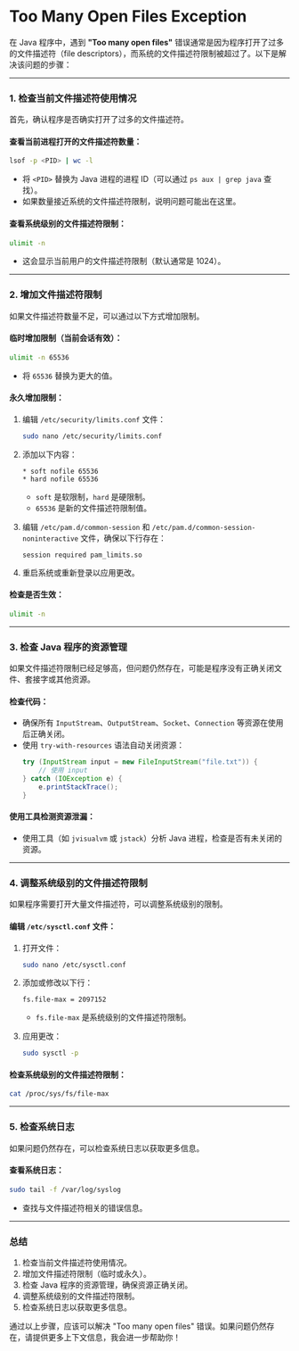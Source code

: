 Too Many Open Files Exception
=

在 Java 程序中，遇到 **"Too many open files"** 错误通常是因为程序打开了过多的文件描述符（file descriptors），而系统的文件描述符限制被超过了。以下是解决该问题的步骤：

---

### **1. 检查当前文件描述符使用情况**
首先，确认程序是否确实打开了过多的文件描述符。

#### **查看当前进程打开的文件描述符数量**：
```bash
lsof -p <PID> | wc -l
```
- 将 `<PID>` 替换为 Java 进程的进程 ID（可以通过 `ps aux | grep java` 查找）。
- 如果数量接近系统的文件描述符限制，说明问题可能出在这里。

#### **查看系统级别的文件描述符限制**：
```bash
ulimit -n
```
- 这会显示当前用户的文件描述符限制（默认通常是 1024）。

---

### **2. 增加文件描述符限制**
如果文件描述符数量不足，可以通过以下方式增加限制。

#### **临时增加限制（当前会话有效）**：
```bash
ulimit -n 65536
```
- 将 `65536` 替换为更大的值。

#### **永久增加限制**：
1. 编辑 `/etc/security/limits.conf` 文件：
   ```bash
   sudo nano /etc/security/limits.conf
   ```
2. 添加以下内容：
   ```
   * soft nofile 65536
   * hard nofile 65536
   ```
    - `soft` 是软限制，`hard` 是硬限制。
    - `65536` 是新的文件描述符限制值。

3. 编辑 `/etc/pam.d/common-session` 和 `/etc/pam.d/common-session-noninteractive` 文件，确保以下行存在：
   ```
   session required pam_limits.so
   ```

4. 重启系统或重新登录以应用更改。

#### **检查是否生效**：
```bash
ulimit -n
```

---

### **3. 检查 Java 程序的资源管理**
如果文件描述符限制已经足够高，但问题仍然存在，可能是程序没有正确关闭文件、套接字或其他资源。

#### **检查代码**：
- 确保所有 `InputStream`、`OutputStream`、`Socket`、`Connection` 等资源在使用后正确关闭。
- 使用 `try-with-resources` 语法自动关闭资源：
  ```java
  try (InputStream input = new FileInputStream("file.txt")) {
      // 使用 input
  } catch (IOException e) {
      e.printStackTrace();
  }
  ```

#### **使用工具检测资源泄漏**：
- 使用工具（如 `jvisualvm` 或 `jstack`）分析 Java 进程，检查是否有未关闭的资源。

---

### **4. 调整系统级别的文件描述符限制**
如果程序需要打开大量文件描述符，可以调整系统级别的限制。

#### **编辑 `/etc/sysctl.conf` 文件**：
1. 打开文件：
   ```bash
   sudo nano /etc/sysctl.conf
   ```
2. 添加或修改以下行：
   ```
   fs.file-max = 2097152
   ```
    - `fs.file-max` 是系统级别的文件描述符限制。

3. 应用更改：
   ```bash
   sudo sysctl -p
   ```

#### **检查系统级别的文件描述符限制**：
```bash
cat /proc/sys/fs/file-max
```

---

### **5. 检查系统日志**
如果问题仍然存在，可以检查系统日志以获取更多信息。

#### **查看系统日志**：
```bash
sudo tail -f /var/log/syslog
```
- 查找与文件描述符相关的错误信息。

---

### **总结**
1. 检查当前文件描述符使用情况。
2. 增加文件描述符限制（临时或永久）。
3. 检查 Java 程序的资源管理，确保资源正确关闭。
4. 调整系统级别的文件描述符限制。
5. 检查系统日志以获取更多信息。

通过以上步骤，应该可以解决 "Too many open files" 错误。如果问题仍然存在，请提供更多上下文信息，我会进一步帮助你！